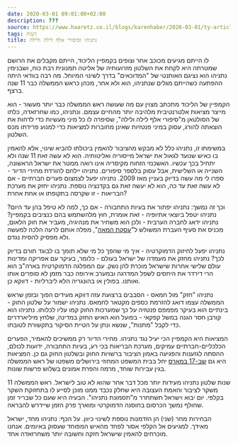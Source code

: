 ```yaml
---
date: 2020-03-01 09:01:00+02:00
description: ???
source: https://www.haaretz.co.il/blogs/karenhaber/2020-03-01/ty-article/0000017f-f89b-ddde-abff-fcff4da40000
tags: דעות
title: נתניהו וסיפורי אלף לילה ולילה
---
```


לו הייתם מגיעים מכוכב אחר וצופים בקמפיין הליכוד, הייתם מקבלים את הרושם שמטרתה היא לקחת את השלטון מזרועותיה של אליטה תמנונית רבת כוח, ושבנימין נתניהו הוא נציגם האותנטי של "המדוכאים" בדרך לשינוי המיוחל. מה רבה בוודאי היתה ההפתעה כשהייתם מגלים שנתניהו, הוא ולא אחר, מכהן כראש הממשלה כבר 11 שנה ברצף. 

הקמפיין של הליכוד מתכתב מצוין עם מה שעושה ראש הממשלה כבר יותר מעשור - הוא מייצר מציאות אלטרנטיבית מלהיבה יותר מהחיים עצמם. ונתניהו, כמו שחרזאדה, כלתו של הסולטאן מ"סיפורי אלף לילה ולילה", שסיפרה לו כל מיני מעשיות כדי לדחות את הוצאתה להורג, עסוק במיני פנטזיות שאינן מחוברות למציאות כדי למנוע פרידתו מכס השלטון. 

במשימתו זו, נתניהו כלל לא מבקש מהציבור להאמין ביכולתו להביא שינוי, אלא להאמין בו כאיש שנועד לגאול את ישראל מייסוריה ואליטותיה. הוא לא עשה זאת 11 שנה ולא יתחיל בכך עכשיו. האשכנזי הזחוח מקיסריה אינו רואה ממטר את ישראל הראשונה, השנייה או השלישית, אבל עסוק בלספר סיפורים. נתניהו יילחם להורדת מחירי הדיור - ספרו לי מה עשה בדיוק בעניין מאז 2009. נתניהו יפעל לצמצום פערים חברתיים - אם לא עשה זאת עד כה, הוא לא יעשה זאת גם בקדנציה נוספת. נתניהו יחזק את מערכת הבריאות - זו שקרסה בתקופתו או אחת אחרת? 

וכך זה נמשך: נתניהו יפתור את בעיות התחבורה - אם כך, למה לא טיפל בהן עד היום? נתניהו יטפל ביוצאי אתיופיה - זאת אומרת, חוץ מלהשתמש בהם כנציבים בקמפיין? נתניהו ידאג לחברה הערבית - ולכן הוא משחיר את מנהיגיה, מעביר את חוק הלאום, מכניס את סעיף העברת המשולש ל"[עסקת המאה](/news/politics/EXT-INTERACTIVE-1.8471744)", מפלה אותם לרעה הלכה למעשה ולא מפסיק להסית נגדם. 

נתניהו יפעל לחיזוק הדמוקרטיה - איך מי שהפך כל מי שלא תומך בו לבוגד תורם בדיוק לכך? נתניהו מחזק את מעמדה של ישראל בעולם - כלומר, בעיקר עם אפריקה ומדינות עולם שלישי אחרות שישראל מוכרת להן נשק. עם המפלגה הדמוקרטית בארה"ב הוא הרי דירדר את היחסים לשפל המדרגה ובמערב אירופה כבר מזמן לא סופרים אותו ואותנו. בפולין או בהונגריה הלא ליברליות - דווקא כן. 

נתניהו "חזק" מול חמאס - הסבבים ברצועת עזה דווקא מעידים הפוך ובזמן שראש הממשלה עצמו דואג להזרמת כספים מקטאר לחמאס. נתניהו ישמור על שלטון החוק - בינתיים הוא בעיקר מפמפם פנטזיה על כך שמערכות החוק קמו עליו לכלותו. נתניהו הוא קורבן חסר הגנה במשל קפקאי - בפועל הוא האיש החזק במדינה, שלחץ מיליארדרים כדי לקבל "מתנות", שנשא ונתן על הטיית הסיקור בתקשורת לטובתו. 

המציאות היא הקמפיין הכי יעיל נגד נתניהו. מחירי הדיור רק ממשיכים להאמיר, הפערים הכלכליים-חברתיים עמיקים, מערכת הבריאות בכי רע, בעיות התחבורה, ידועות לכולם, ההסתה לגזענות והפגיעה באמון הציבור ברשויות החוק ובשלטון החוק גם כן. המציאות היא גם [שב-17 במארס](/news/law/2020-02-18/ty-article/.premium/0000017f-e111-df7c-a5ff-e37be77c0000) יחל בבית המשפט המחוזי בירושלים משפטו של ראש הממשלה בגין עבירות שוחד, מרמה והפרת אמונים בשלוש פרשות שונות. 

11 שנות שלטון נתניהו מעידות יותר מכל דבר אחר שהוא לא טוב לישראל. ראש הממשלה משקר לציבור והאמת העצובה היא שחלק נכבד ממנו מוכן לסייע לו בתחזוקת השקר בקלפי. יום יבוא וישראל תשתחרר מ"תסמונת נתניהו". הבעיה היא שעם כל שבריר זמן שחולף נמשך הכרסום בחוסנה הדמוקרטי ומוארך פרק הזמן שיידרש להבראה. 

הבחירות מחר (שני) הן הזדמנות נוספת לשינוי כיוון. על הכף: נתניהו מחד, ישראל מאידך. למגיעים אל הקלפי אסור לפחד מהאיש המפוחד שעסוק באיומים. אנחנו מוכרחים להאמין שישראל חזקה וחשובה יותר משחרזאדה אחד.